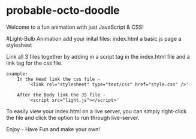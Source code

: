 # probable-octo-doodle
Welcome to a fun animation with just JavaScript & CSS!

#Light-Bulb Animation 
add your inital files:
    index.html
    a basic js page
    a stylesheet

Link all 3 files together by adding in a script tag in the index.html file and a link tag for the css file.

    example: 
        In the Head link the css file - 
            '<link rel="stylesheet" type="text/css" href="style.css" />'

        After the Body link the JS file - 
            '<script src="light.js"></script>'

To easily view your index.html on a live server, you can simply right-click the file and click the option to run through live-server. 

Enjoy - Have Fun and make your own!
